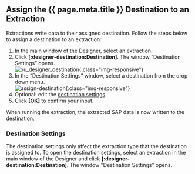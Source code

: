 
## Assign the {{ page.meta.title }} Destination to an Extraction

Extractions write data to their assigned destination. Follow the steps below to assign a destination to an extraction:

1. In the main window of the Designer, select an extraction.
2. Click **[:designer-destination:Destination]**. The window “Destination Settings” opens.<br>
![xu_designer_destination](../../assets/images/documentation/destinations/xu_designer_destination.png){:class="img-responsive"}
3. In the “Destination Settings” window, select a destination from the drop down menu.<br>
![assign-destination](../../assets/images/documentation/destinations/assign-destination.png){:class="img-responsive"}
4. Optional: edit the [destination settings](#destination-settings).
5. Click **[OK]** to confirm your input.

When running the extraction, the extracted SAP data is now written to the destination.

### Destination Settings

The destination settings only affect the extraction type that the destination is assigned to.
To open the destination settings, select an extraction in the main window of the Designer and click **[:designer-destination:Destination]**.
The window "Destination Settings" opens.
